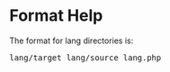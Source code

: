 Format Help
===========

The format for lang directories is:

<pre>lang/target_lang/source_lang.php</pre>

